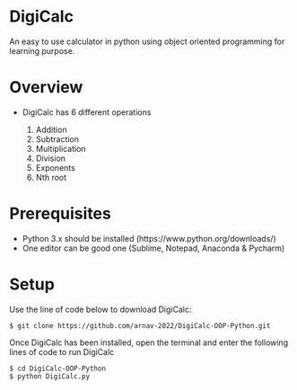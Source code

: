 # DigiCalc
An easy to use calculator in python using object oriented programming for learning purpose. 

#  Overview
<ul> 
<li> DigiCalc has 6 different operations</li>
<ol type = '1'> 
<li>Addition</li>
<li>Subtraction</li>
<li>Multiplication</li>
<li>Division</li>
<li>Exponents</li>
<li>Nth root</li>
</ol>
</ul>

# Prerequisites
<ul>
<li>Python 3.x  should be installed (https://www.python.org/downloads/)<br/></li>
<li>One editor can be good one (Sublime, Notepad, Anaconda & Pycharm) </li>
</ul>


# Setup
Use the line of code below to download DigiCalc:

```
$ git clone https://github.com/arnav-2022/DigiCalc-OOP-Python.git 

```
Once DigiCalc has been installed, open the terminal and enter the following lines of code to run DigiCalc

```
$ cd DigiCalc-OOP-Python
$ python DigiCalc.py

```

